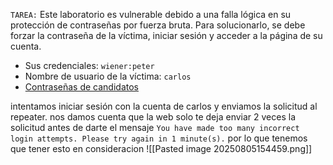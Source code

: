 `TAREA:` Este laboratorio es vulnerable debido a una falla lógica en su protección de contraseñas por fuerza bruta. Para solucionarlo, se debe forzar la contraseña de la víctima, iniciar sesión y acceder a la página de su cuenta.

- Sus credenciales: `wiener:peter`
- Nombre de usuario de la víctima: `carlos`
- [Contraseñas de candidatos](https://portswigger.net/web-security/authentication/auth-lab-passwords)

intentamos iniciar sesión con la cuenta de carlos y enviamos la solicitud al repeater. nos damos cuenta que la web solo te deja enviar 2 veces la solicitud antes de darte el mensaje `You have made too many incorrect login attempts. Please try again in 1 minute(s).` por lo que tenemos que tener esto en consideracion
![[Pasted image 20250805154459.png]]